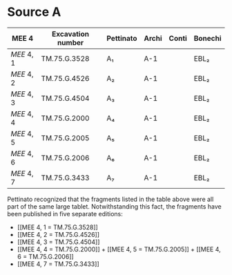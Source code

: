 # Source A

|   MEE 4    | Excavation number | Pettinato | Archi | Conti | Bonechi |
| ---------- | ----------------- | --------- | ----- | ----- | ------- |
| *MEE* 4, 1 | TM.75.G.3528      | A₁        | A-1   |       | EBL₂    |
| *MEE* 4, 2 | TM.75.G.4526      | A₂        | A-1   |       | EBL₂    |
| *MEE* 4, 3 | TM.75.G.4504      | A₃        | A-1   |       | EBL₂    |
| *MEE* 4, 4 | TM.75.G.2000      | A₄        | A-1   |       | EBL₂    |
| *MEE* 4, 5 | TM.75.G.2005      | A₅        | A-1   |       | EBL₂    |
| *MEE* 4, 6 | TM.75.G.2006      | A₆        | A-1   |       | EBL₂    |
| *MEE* 4, 7 | TM.75.G.3433      | A₇        | A-1   |       | EBL₂    |

Pettinato recognized that the fragments listed in the table above were all part of the same large tablet. Notwithstanding this fact, the fragments have been published in five separate editions: 
* [[MEE 4, 1 = TM.75.G.3528]]
* [[MEE 4, 2 = TM.75.G.4526]]
* [[MEE 4, 3 = TM.75.G.4504]]
* [[MEE 4, 4 = TM.75.G.2000]] + [[MEE 4, 5 = TM.75.G.2005]] + [[MEE 4, 6 = TM.75.G.2006]]
* [[MEE 4, 7 = TM.75.G.3433]]




